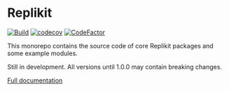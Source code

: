 # Replikit

[![Build](https://github.com/Exeteres/replikit/workflows/Test/badge.svg)](https://github.com/Exeteres/replikit/actions?query=workflow%3ATest)
[![codecov](https://codecov.io/gh/Exeteres/replikit/branch/master/graph/badge.svg?token=388CI4Q17W)](https://codecov.io/gh/Exeteres/replikit)
[![CodeFactor](https://www.codefactor.io/repository/github/exeteres/replikit/badge?s=1f014229e5b8686c540b0364e05e52676fd25b5d)](https://www.codefactor.io/repository/github/exeteres/replikit)

This monorepo contains the source code of core Replikit packages and some example modules.

Still in development. All versions until 1.0.0 may contain breaking changes.

[Full documentation](https://exeteres.github.io/replikit)
